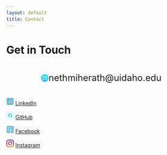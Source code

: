 ```yaml
---
layout: default
title: Contact
---
```


# Get in Touch

<div style="display: flex; align-items: center; justify-content: center; flex-gap:12px">
  <img src="assets/email.png" alt="Profile" style="width: 20px;" /> 
  <p style="font-size:24px">nethmiherath@uidaho.edu</p>
</div>

  
<img src="assets/linkedin.png" alt="Profile" style="width: 20px;" /> [LinkedIn](https://linkedin.com/in/nethmih)
  
<img src="assets/github.png" alt="Profile" style="width: 20px;" /> [GitHub](https://github.com/nethmiherath )
  
<img src="assets/facebook.png" alt="Profile" style="width: 20px;" /> [Facebook](https://www.facebook.com/nethmi.herath.9674?mibextid=wwXIfr&mibextid=wwXIfr)
  
<img src="assets/instagram.png" alt="Profile" style="width: 20px;" /> [Instagram](https://www.instagram.com/nethmichanikaigsh=YTcxMm9yZXpueDBp&utm_source=qr)

